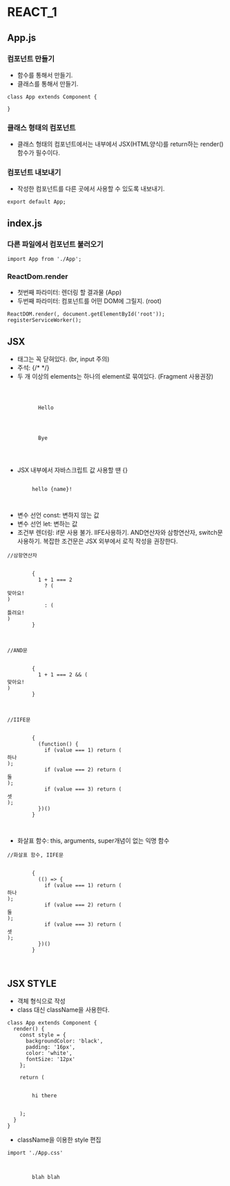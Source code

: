 REACT_1
===================

App.js
--------------

### 컴포넌트 만들기

<p>

* 함수를 통해서 만들기.
* 클래스를 통해서 만들기.

<pre><code>class App extends Component {

}
</code></pre>

</p>

### 클래스 형태의 컴포넌트

<p>

* 클래스 형태의 컴포넌트에서는 내부에서 JSX(HTML양식)를 return하는 render() 함수가 필수이다.

</p>

### 컴포넌트 내보내기

<p>

* 작성한 컴포넌트를 다른 곳에서 사용할 수 있도록 내보내기.

<pre><code>export default App;
</code></pre>

</p>

index.js
-----------------

### 다른 파일에서 컴포넌트 불러오기

<p>

<pre><code>import App from './App';
</code></pre>

</p>

### ReactDom.render

<p>

* 첫번째 파라미터: 렌더링 할 결과물 (App)
* 두번째 파라미터: 컴포넌트를 어떤 DOM에 그릴지. (root)

<pre><code>ReactDOM.render(<App />, document.getElementById('root'));
registerServiceWorker();
</code></pre>

</p>

JSX
------------------

* 태그는 꼭 닫혀있다. (br, input 주의)
* 주석: {/* */}
* 두 개 이상의 elements는 하나의 element로 묶여있다. (Fragment 사용권장)
<pre><code><Fragment>
        <div>
          Hello
        </div>
        <div>
          Bye
        </div>
      </Fragment>
</code></pre>

* JSX 내부에서 자바스크립트 값 사용할 땐 {}

<pre><code><div>
        hello {name}!
      </div>
</code></pre>

* 변수 선언 const: 변하지 않는 값
* 변수 선언 let: 변하는 값
* 조건부 렌더링: if문 사용 불가. IIFE사용하기. AND연산자와 삼항연산자, switch문 사용하기. 복잡한 조건문은 JSX 외부에서 로직 작성을 권장한다.

<pre><code>//삼항연산자
        <div>
        {
          1 + 1 === 2 
            ? (<div>맞아요!</div>)
            : (<div>틀려요!</div>)
        }
      </div>
</code></pre>

<pre><code>//AND문
        <div>
        {
          1 + 1 === 2 && (<div>맞아요!</div>)
        }
      </div>
</code></pre>

<pre><code>//IIFE문
        <div>
        {
          (function() {
            if (value === 1) return (<div>하나</div>);
            if (value === 2) return (<div>둘</div>);
            if (value === 3) return (<div>셋</div>);
          })()
        }
      </div>
</code></pre>

* 화살표 함수: this, arguments, super개념이 없는 익명 함수

<pre><code>//화살표 함수, IIFE문
      <div>
        {
          (() => {
            if (value === 1) return (<div>하나</div>);
            if (value === 2) return (<div>둘</div>);
            if (value === 3) return (<div>셋</div>);
          })()
        }
      </div>
</code></pre>

JSX STYLE
---------------------

* 객체 형식으로 작성
* class 대신 className을 사용한다.

<pre><code>class App extends Component {
  render() {
    const style = {
      backgroundColor: 'black',
      padding: '16px',
      color: 'white',
      fontSize: '12px'
    };

    return (
      <div style={style}>
        hi there
      </div>
    );
  }
}
</code></pre>

* className을 이용한 style 편집

<pre><code>import './App.css'

    <div className = "App">
        blah blah
    </div>   
</pre></code>








